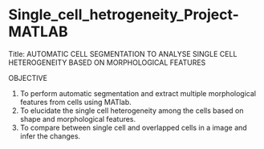 # Single_cell_hetrogeneity_Project-MATLAB
Title: AUTOMATIC CELL SEGMENTATION TO ANALYSE SINGLE CELL HETEROGENEITY BASED ON MORPHOLOGICAL FEATURES

OBJECTIVE
1. To perform automatic segmentation and extract multiple morphological features from cells using MATlab.
2. To elucidate the single cell heterogeneity among the cells based on shape and morphological features.
3. To compare between single cell and overlapped cells in a image and infer the changes.
